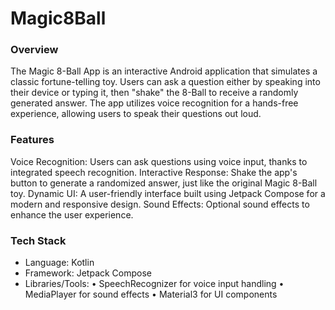 # Magic8Ball
### Overview
The Magic 8-Ball App is an interactive Android application that simulates a classic fortune-telling toy. Users can ask a question either by speaking into their device or typing it, then "shake" the 8-Ball to receive a randomly generated answer. The app utilizes voice recognition for a hands-free experience, allowing users to speak their questions out loud.

### Features
Voice Recognition: Users can ask questions using voice input, thanks to integrated speech recognition.
Interactive Response: Shake the app's button to generate a randomized answer, just like the original Magic 8-Ball toy.
Dynamic UI: A user-friendly interface built using Jetpack Compose for a modern and responsive design.
Sound Effects: Optional sound effects to enhance the user experience.
### Tech Stack
 - Language: Kotlin
 - Framework: Jetpack Compose
 - Libraries/Tools:
  • SpeechRecognizer for voice input handling
  • MediaPlayer for sound effects
  • Material3 for UI components
